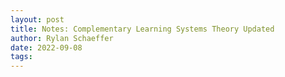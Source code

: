 ```yaml
---
layout: post
title: Notes: Complementary Learning Systems Theory Updated 
author: Rylan Schaeffer
date: 2022-09-08
tags: 
---
```



